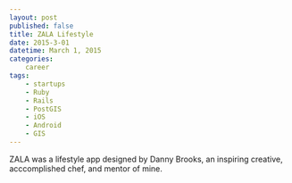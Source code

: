 ```yaml
---
layout: post
published: false
title: ZALA Lifestyle
date: 2015-3-01
datetime: March 1, 2015
categories:
    career
tags:
    - startups
    - Ruby
    - Rails
    - PostGIS
    - iOS
    - Android
    - GIS
---
```



ZALA was a lifestyle app designed by Danny Brooks, an inspiring creative, acccomplished chef, and mentor of mine.